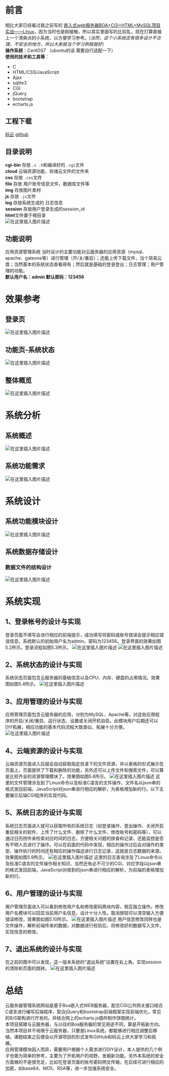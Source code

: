 ﻿# 前言
相比大家已经看过我之前写的 [嵌入式web服务器BOA+CGI+HTML+MySQL项目实战——Linux](https://blog.csdn.net/Ikaros_521/article/details/102801453)，因为当时也是刚接触，所以其实里面写的比较乱，现在打算直接上一个清爽点的小系统，以方便学习参考。(*当然，这个小系统还有很多设计不合理，不安全的地方，所以大家就当个学习例程就好*）  
**操作系统**：CentOS7 （ubuntu的话 需要自行适配一下）  
**使用的技术和工具等**：
 - C
 - HTML/CSS/JavaScript
 - Ajax
 - sqlite3
 - CGI
 - jQuery
 - bootstrap
 - echarts.js

## 工程下载
[码云](https://gitee.com/ikaros-521/boa_cgi_SMS) [github](https://github.com/Ikaros-521/boa_cgi_SMS)
## 目录说明
**cgi-bin** 存放 `.c .h`和编译好的 `.cgi`文件  
**cloud**  云端资源功能，存储云文件的文件夹  
**css** 存放 `.css`文件  
**file** 存放 用户账号信息文件，数据库文件等  
**img** 存放图片素材  
**js** 存放 `.js`文件  
**log** 存放系统生成的 日志信息  
**session** 存放用户登录生成的session_id  
**html**文件置于根目录  
![在这里插入图片描述](https://img-blog.csdnimg.cn/46c76079eec54565a5bab17365484e10.png)
## 功能说明
应用资源管理系统 当时设计的主要功能对云服务器的应用资源（mysql、apache、gateone等）进行管理（开/关/重启）；还能上传下载文件，当个简易云盘；当然基本的系统状态查看得有；然后就是基础的登录登出；日志管理；用户管理的功能。  
**默认用户名：admin 默认密码：123456**
# 效果参考
## 登录页
![在这里插入图片描述](https://img-blog.csdnimg.cn/077fe9f5c06a44edb901917c9cc6c27e.png?x-oss-process=image/watermark,type_d3F5LXplbmhlaQ,shadow_50,text_Q1NETiBATG92ZeS4tuS8iuWNoea0m-aWrw==,size_20,color_FFFFFF,t_70,g_se,x_16)
## 功能页-系统状态
![在这里插入图片描述](https://img-blog.csdnimg.cn/7697757bdd1f43f3a43dc82aad73c76c.png?x-oss-process=image/watermark,type_d3F5LXplbmhlaQ,shadow_50,text_Q1NETiBATG92ZeS4tuS8iuWNoea0m-aWrw==,size_20,color_FFFFFF,t_70,g_se,x_16)
## 整体概览
![在这里插入图片描述](https://img-blog.csdnimg.cn/5d83a4bcb548459bbe29a3029293bc53.gif#pic_center)
# 系统分析
## 系统概述
![在这里插入图片描述](https://img-blog.csdnimg.cn/785fde37c9b44f85a08e81eb53ea4d72.png?x-oss-process=image/watermark,type_d3F5LXplbmhlaQ,shadow_50,text_Q1NETiBATG92ZeS4tuS8iuWNoea0m-aWrw==,size_18,color_FFFFFF,t_70,g_se,x_16)
## 系统功能需求
![在这里插入图片描述](https://img-blog.csdnimg.cn/9cd8d7c09a654e199434aad4a29bf101.png?x-oss-process=image/watermark,type_d3F5LXplbmhlaQ,shadow_50,text_Q1NETiBATG92ZeS4tuS8iuWNoea0m-aWrw==,size_16,color_FFFFFF,t_70,g_se,x_16)
# 系统设计
## 系统功能模块设计
![在这里插入图片描述](https://img-blog.csdnimg.cn/52cec9ea8daf491dbf5f94551d560d8c.png?x-oss-process=image/watermark,type_d3F5LXplbmhlaQ,shadow_50,text_Q1NETiBATG92ZeS4tuS8iuWNoea0m-aWrw==,size_13,color_FFFFFF,t_70,g_se,x_16)
## 系统数据存储设计
### 数据文件的结构设计
![在这里插入图片描述](https://img-blog.csdnimg.cn/f9b9547594f24572aa55f5aef032723f.png?x-oss-process=image/watermark,type_d3F5LXplbmhlaQ,shadow_50,text_Q1NETiBATG92ZeS4tuS8iuWNoea0m-aWrw==,size_16,color_FFFFFF,t_70,g_se,x_16)
# 系统实现
## 1、登录帐号的设计与实现
登录页面不填写会进行相应的前端提示，成功填写但密码或账号错误会提示相应错误信息。系统默认的初始用户名为admin，密码为123456。登录界面的效果如图5.2所示。登录流程如图5.3所示。
![在这里插入图片描述](https://img-blog.csdnimg.cn/b5c0e9060d9e4f21a16aa5527e4e151e.png?x-oss-process=image/watermark,type_d3F5LXplbmhlaQ,shadow_50,text_Q1NETiBATG92ZeS4tuS8iuWNoea0m-aWrw==,size_16,color_FFFFFF,t_70,g_se,x_16)
![在这里插入图片描述](https://img-blog.csdnimg.cn/6678f8d9f05f4ffe97ced9c74723f9a0.png?x-oss-process=image/watermark,type_d3F5LXplbmhlaQ,shadow_50,text_Q1NETiBATG92ZeS4tuS8iuWNoea0m-aWrw==,size_8,color_FFFFFF,t_70,g_se,x_16)
## 2、系统状态的设计与实现
系统状态页面包含云服务器的基础信息以及CPU、内存、硬盘的占用情况。效果图如图5.4所示。
![在这里插入图片描述](https://img-blog.csdnimg.cn/dc31f5a24a64446586e4436ed3dd848e.png?x-oss-process=image/watermark,type_d3F5LXplbmhlaQ,shadow_50,text_Q1NETiBATG92ZeS4tuS8iuWNoea0m-aWrw==,size_16,color_FFFFFF,t_70,g_se,x_16)
## 3、应用管理的设计与实现
应用管理页面包含云服务器的应用，分别为MySQL、Apache等。对这些应用程序的开启/关闭/重启、运行状态、设置或关闭开机自启。此模块用户后期还可以DIY拓展，相应功能的基本代码流程大致类似、拓展十分方便。
![在这里插入图片描述](https://img-blog.csdnimg.cn/25d3ad51522f43e396512062357c90dd.png?x-oss-process=image/watermark,type_d3F5LXplbmhlaQ,shadow_50,text_Q1NETiBATG92ZeS4tuS8iuWNoea0m-aWrw==,size_16,color_FFFFFF,t_70,g_se,x_16)
## 4、云端资源的设计与实现
云端资源页面进入后就会自动获取指定目录下的文件资源，并以表格的形式展示在页面上，页面提供了下载和删除的功能，另外还可以上传文件和搜索文件，可以算是比较齐全的资源管理模块了。效果图如图5.8所示。
![在这里插入图片描述](https://img-blog.csdnimg.cn/b41d31fc36014844a7bcd7979fbffd90.png?x-oss-process=image/watermark,type_d3F5LXplbmhlaQ,shadow_50,text_Q1NETiBATG92ZeS4tuS8iuWNoea0m-aWrw==,size_16,color_FFFFFF,t_70,g_se,x_16)
这里的文件管理涉及到了Linux命令以及标准C语言的文件操作，文件名以json串的格式发回前端，JavaScript对json串进行相应的解析，为表格增加新的行。以下主要展示后端CGI程序的实现代码。
## 5、系统日志的设计与实现
系统日志页面进入就可以获取所有的系统日志（如登录操作、登出操作、关闭开启重启相关的软件、上传了什么文件、删除了什么文件、修改账号和密码等），可以通过日历控件来检索对应时间的日志，方便相关问题的排查和记录、还能监控是否有不明人员进行了操作。可以在前面的代码中发现，相应的操作过后会对操作的类型、操作执行的时间还有相应的操作描述进行日志记录，这就是日志数据的来源。效果图如图5.9所示。
![在这里插入图片描述](https://img-blog.csdnimg.cn/d72d5984d74340eba853237036a2e843.png?x-oss-process=image/watermark,type_d3F5LXplbmhlaQ,shadow_50,text_Q1NETiBATG92ZeS4tuS8iuWNoea0m-aWrw==,size_16,color_FFFFFF,t_70,g_se,x_16)
这里的日志查询涉及了Linux命令以及标准C语言的文件操作相关知识、当然还有必不可少的CGI，对应字段以json串的格式发回前端，JavaScript对收到的json串进行相应的解析，为前端的表格增加新的行。
## 6、用户管理的设计与实现
用户管理页面进入可以看到修改用户名和修改密码两块内容，相互独立操作。修改用户名模块可以回显当前用户名信息，设计十分人性。取消按钮可以清空输入方便错误修改，效果图如图5.10所示。
![在这里插入图片描述](https://img-blog.csdnimg.cn/0033ec3aa0954c16a49958a0f0ab583c.png?x-oss-process=image/watermark,type_d3F5LXplbmhlaQ,shadow_50,text_Q1NETiBATG92ZeS4tuS8iuWNoea0m-aWrw==,size_16,color_FFFFFF,t_70,g_se,x_16)
用户信息修改同样也是文件操作，解析前端传来的数据，对数据进行校验后，将修改好的数据写入文件，实现信息的修改。
## 7、退出系统的设计与实现
在之前的图中可以发现，这一版本系统的“退出系统”设置在右上角。实现session的清除和页面的跳转。
![在这里插入图片描述](https://img-blog.csdnimg.cn/e19946ae829f4b7caca13d13b18be1b0.png?x-oss-process=image/watermark,type_d3F5LXplbmhlaQ,shadow_50,text_Q1NETiBATG92ZeS4tuS8iuWNoea0m-aWrw==,size_20,color_FFFFFF,t_70,g_se,x_16)
# 总结
云服务器管理系统网站是基于Boa嵌入式WEB服务器，配合CGI公共网关接口结合C语言进行编写后端程序，配合jQuery和bootstrap前端框架实现前端优化，常见的B/S架构进行开发的。并结合网上的echarts.js插件制作饼图统计。  
本项目搭建与云服务器，与以往的Boa服务器的常见用途不同，算是开拓新方向。当然本项目并不局限于云服务器，只要是Linux系统，都能够进行相应调整后移植。课题结束之后便会以开源项目的形式发布GitHub和码云上供大家学习和拓展。  
应用管理模块因人而异，需要用户根据个人需求进行DIY设计，本人提供的几个例子也做为简单的参考，主要为了开拓用户的视野，发掘新功能。另外本系统的安全方面做的不是很充足，比如在登录页面的账号密码明文传输，在后续可进行相应的加密，如base64、MD5、RSA等，进一步加强系统安全。


